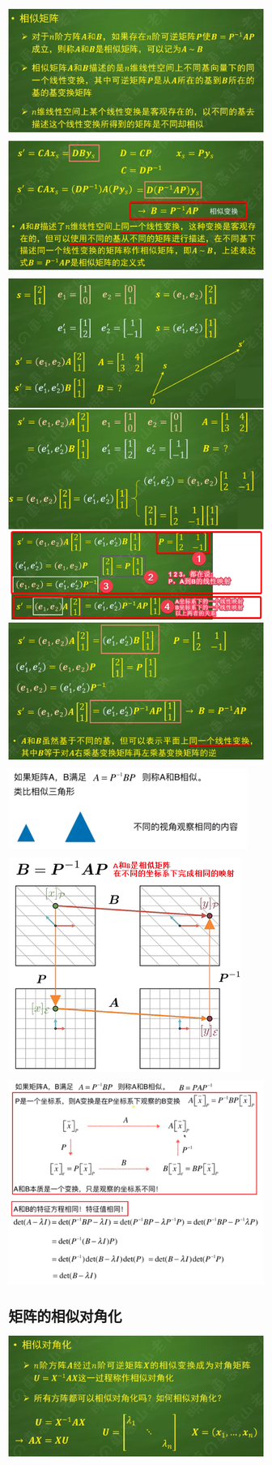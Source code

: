![](../photo/Pasted%20image%2020240624093345.png)

![](../photo/Pasted%20image%2020240623201309.png)

![](../photo/Pasted%20image%2020240623200446.png)
![](../photo/Pasted%20image%2020240623200113.png)
![](../photo/Pasted%20image%2020240623203314.png)
![](../photo/Pasted%20image%2020240623200629.png)

![](../photo/Pasted%20image%2020240308183330.png)

![](../photo/Pasted%20image%2020240312150157.png)

![](../photo/Pasted%20image%2020240308183731.png)

# 矩阵的相似对角化
![](../photo/Pasted%20image%2020240624093413.png)

